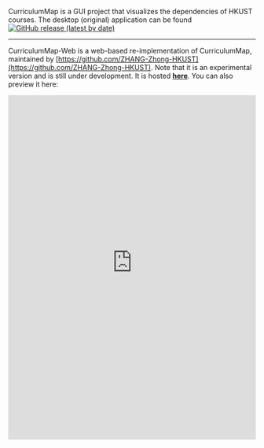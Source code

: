 CurriculumMap is a GUI project that visualizes the dependencies of HKUST
courses. The desktop (original) application can be found
[![GitHub release (latest by date)](https://img.shields.io/github/downloads/zory233/CurriculumMap/latest/total)](https://github.com/zory233/CurriculumMap/releases/latest)

---

CurriculumMap-Web is a web-based re-implementation of CurriculumMap, maintained
by
[https://github.com/ZHANG-Zhong-HKUST](https://github.com/ZHANG-Zhong-HKUST). Note
that it is an experimental version and is still under development. It
is hosted [**here**](https://zhang-zhong-hkust.github.io/CurriculumMap-Web/). You can
also preview it here:

<embed src="https://zhang-zhong-hkust.github.io/CurriculumMap-Web/" width=100%,
height=700>
